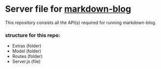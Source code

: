 # Server file for <a href="https://github.com/djgupta820/markdown-blog"> markdown-blog </a> 

This repository consists all the API(s) required for running markdown-blog.

### structure for this repo: 
<ul> 
    <li> Extras (folder) </li>
    <li> Model (folder) </li>
    <li> Routes (folder) </li>
    <li> Server.js (file) </li>
</ul>